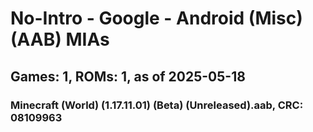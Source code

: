 # No-Intro - Google - Android (Misc) (AAB) MIAs
## Games: 1, ROMs: 1, as of 2025-05-18

### Minecraft (World) (1.17.11.01) (Beta) (Unreleased).aab, CRC: 08109963

